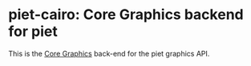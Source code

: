 # piet-cairo: Core Graphics backend for piet

This is the [Core Graphics](https://developer.apple.com/documentation/coregraphics) back-end for the piet graphics API.
